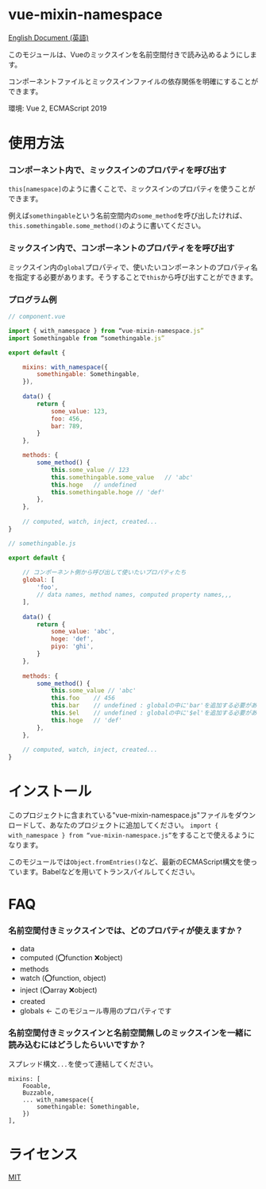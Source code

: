 # vue-mixin-namespace
[English Document (英語)](README_ja.md)

このモジュールは、Vueのミックスインを名前空間付きで読み込めるようにします。

コンポーネントファイルとミックスインファイルの依存関係を明確にすることができます。

環境: Vue 2, ECMAScript 2019


# 使用方法
### コンポーネント内で、ミックスインのプロパティを呼び出す
`this[namespace]`のように書くことで、ミックスインのプロパティを使うことができます。

例えば`somethingable`という名前空間内の`some_method`を呼び出したければ、`this.somethingable.some_method()`のように書いてください。


### ミックスイン内で、コンポーネントのプロパティをを呼び出す
ミックスイン内の`global`プロパティで、使いたいコンポーネントのプロパティ名を指定する必要があります。そうすることで`this`から呼び出すことができます。


### プログラム例

```JavaScript
// component.vue

import { with_namespace } from “vue-mixin-namespace.js”
import Somethingable from “somethingable.js”

export default {

	mixins: with_namespace({
		somethingable: Somethingable,
	}),
	
	data() {
		return {
			some_value: 123,
			foo: 456,
			bar: 789,
		}
	},

	methods: {
		some_method() {
			this.some_value	// 123
			this.somethingable.some_value	// 'abc'
			this.hoge	// undefined
			this.somethingable.hoge	// 'def'
		},
	},
	
	// computed, watch, inject, created...
}
```

```JavaScript
// somethingable.js

export default {
	
	// コンポーネント側から呼び出して使いたいプロパティたち
	global: [
		'foo',
		// data names, method names, computed property names,,,
	],
	
	data() {
		return {
			some_value: 'abc',
			hoge: 'def',
			piyo: 'ghi',
		}
	},
	
	methods: {
		some_method() {
			this.some_value	// 'abc'
			this.foo	// 456
			this.bar	// undefined : globalの中に'bar'を追加する必要があります
			this.$el	// undefined : globalの中に'$el'を追加する必要があります
			this.hoge	// 'def'
		},
	},
	
	// computed, watch, inject, created...
}
```


# インストール
このプロジェクトに含まれている"vue-mixin-namespace.js"ファイルをダウンロードして、あなたのプロジェクトに追加してください。
`import { with_namespace } from “vue-mixin-namespace.js”`をすることで使えるようになります。

このモジュールでは`Object.fromEntries()`など、最新のECMAScript構文を使っています。Babelなどを用いてトランスパイルしてください。


# FAQ

### 名前空間付きミックスインでは、どのプロパティが使えますか？
- data
- computed (⭕️function ❌object)
- methods
- watch (⭕️function, object)
- inject (⭕️array ❌object)
- created
- globals ← このモジュール専用のプロパティです

### 名前空間付きミックスインと名前空間無しのミックスインを一緒に読み込むにはどうしたらいいですか？
スプレッド構文`...`を使って連結してください。

```
mixins: [
	Fooable,
	Buzzable,
	... with_namespace({
		somethingable: Somethingable,
	})
],
```


# ライセンス
[MIT](https://opensource.org/licenses/mit-license.php)
